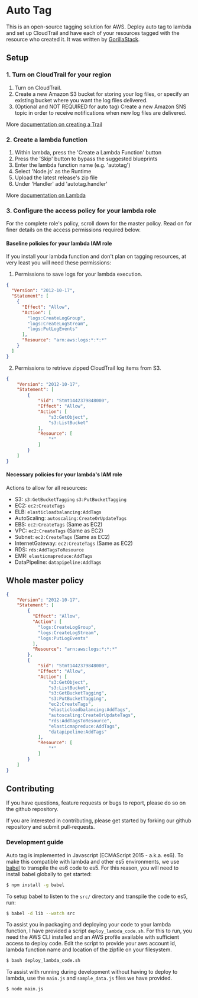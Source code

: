 # Auto Tag

This is an open-source tagging solution for AWS.  Deploy auto tag to lambda and set up CloudTrail and have each of your resources tagged with the resource who created it.  It was written by [GorillaStack](http://www.gorillastack.com/).

## Setup

### 1. Turn on CloudTrail for your region

1. Turn on CloudTrail.
2. Create a new Amazon S3 bucket for storing your log files, or specify an existing bucket where you want the log files delivered.
3. (Optional and NOT REQUIRED for auto tag) Create a new Amazon SNS topic in order to receive notifications when new log files are delivered.

More [documentation on creating a Trail](https://docs.aws.amazon.com/awscloudtrail/latest/userguide/cloudtrail-create-and-update-a-trail.html)

### 2. Create a lambda function

1. Within lambda, press the 'Create a Lambda Function' button
2. Press the 'Skip' button to bypass the suggested blueprints
3. Enter the lambda function name (e.g. 'autotag')
4. Select 'Node.js' as the Runtime
5. Upload the latest release's zip file
6. Under 'Handler' add 'autotag.handler'

More [documentation on Lambda](https://docs.aws.amazon.com/lambda/latest/dg/getting-started.html)

### 3. Configure the access policy for your lambda role

For the complete role's policy, scroll down for the master policy.  Read on for finer details on the access permissions required below.

#### Baseline policies for your lambda IAM role

If you install your lambda function and don't plan on tagging resources, at very least you will need these permissions:

1. Permissions to save logs for your lambda execution.
```json
{
  "Version": "2012-10-17",
  "Statement": [
    {
      "Effect": "Allow",
      "Action": [
        "logs:CreateLogGroup",
        "logs:CreateLogStream",
        "logs:PutLogEvents"
      ],
      "Resource": "arn:aws:logs:*:*:*"
    }
  ]
}
```

2. Permissions to retrieve zipped CloudTrail log items from S3.
```json
{
    "Version": "2012-10-17",
    "Statement": [
        {
            "Sid": "Stmt1442379848000",
            "Effect": "Allow",
            "Action": [
                "s3:GetObject",
                "s3:ListBucket"
            ],
            "Resource": [
                "*"
            ]
        }
    ]
}
```


#### Necessary policies for your lambda's IAM role
Actions to allow for all resources:

* S3: `s3:GetBucketTagging`
      `s3:PutBucketTagging`
* EC2: `ec2:CreateTags`
* ELB: `elasticloadbalancing:AddTags`
* AutoScaling: `autoscaling:CreateOrUpdateTags`
* EBS: `ec2:CreateTags` (Same as EC2)
* VPC: `ec2:CreateTags` (Same as EC2)
* Subnet: `ec2:CreateTags` (Same as EC2)
* InternetGateway: `ec2:CreateTags` (Same as EC2)
* RDS: `rds:AddTagsToResource`
* EMR: `elasticmapreduce:AddTags`
* DataPipeline: `datapipeline:AddTags`

## Whole master policy
```json
{
    "Version": "2012-10-17",
    "Statement": [
        {
          "Effect": "Allow",
          "Action": [
            "logs:CreateLogGroup",
            "logs:CreateLogStream",
            "logs:PutLogEvents"
          ],
          "Resource": "arn:aws:logs:*:*:*"
        },
        {
            "Sid": "Stmt1442379848000",
            "Effect": "Allow",
            "Action": [
                "s3:GetObject",
                "s3:ListBucket",
                "s3:GetBucketTagging",
                "s3:PutBucketTagging",
                "ec2:CreateTags",
                "elasticloadbalancing:AddTags",
                "autoscaling:CreateOrUpdateTags",
                "rds:AddTagsToResource",
                "elasticmapreduce:AddTags",
                "datapipeline:AddTags"
            ],
            "Resource": [
                "*"
            ]
        }
    ]
}
```

## Contributing

If you have questions, feature requests or bugs to report, please do so on the github repository.

If you are interested in contributing, please get started by forking our github repository and submit pull-requests.

### Development guide

Auto tag is implemented in Javascript (ECMAScript 2015 - a.k.a. es6).  To make this compatible with lambda and other es5 environments, we use [babel](https://babeljs.io/) to transpile the es6 code to es5.  For this reason, you will need to install babel globally to get started:

```bash
$ npm install -g babel
```

To setup babel to listen to the `src/` directory and transpile the code to es5, run:

```bash
$ babel -d lib --watch src  
```

To assist you in packaging and deploying your code to your lambda function, I have provided a script `deploy_lambda_code.sh`.  For this to run, you need the AWS CLI installed and an AWS profile available with sufficient access to deploy code.  Edit the script to provide your aws account id, lambda function name and location of the zipfile on your filesystem.

```bash
$ bash deploy_lambda_code.sh
```

To assist with running during development without having to deploy to lambda, use the `main.js` and `sample_data.js` files we have provided.

```bash
$ node main.js
```
